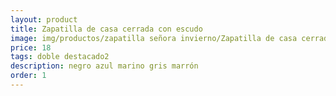 ```yaml
---
layout: product
title: Zapatilla de casa cerrada con escudo
image: img/productos/zapatilla señora invierno/Zapatilla de casa cerrada con escudo=18=doble destacado2=negro azul marino gris marrón.webp
price: 18
tags: doble destacado2
description: negro azul marino gris marrón
order: 1
---
```

